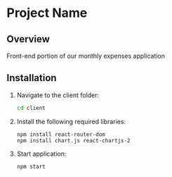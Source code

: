 # Project Name

## Overview
Front-end portion of our monthly expenses application

## Installation

1. Navigate to the client folder:
   ```bash
   cd client
   ```
2. Install the following required libraries:
   ```
   npm install react-router-dom
   npm install chart.js react-chartjs-2
   ```
3. Start application:
   ```
   npm start
   ```

